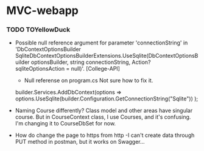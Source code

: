 # MVC-webapp

### TODO TOYellowDuck
- Possible null reference argument for parameter 'connectionString' in 'DbContextOptionsBuilder SqliteDbContextOptionsBuilderExtensions.UseSqlite(DbContextOptionsBuilder optionsBuilder, string connectionString, Action<SqliteDbContextOptionsBuilder>? sqliteOptionsAction = null)'. [College-API]
  - Null referense on program.cs Not sure how to fix it.
  
  builder.Services.AddDbContext<CourseContext>(options =>
    options.UseSqlite(builder.Configuration.GetConnectionString("Sqlite"))
);

- Naming Course differently? Class model and other areas have singular course. 
  But in CourseContext class, I use Courses, and it's confusing. I'm changing it to CourseDbSet for now.
- How do change the page to https from http
-I can't create data through PUT method in postman, but it works on Swagger...
  
